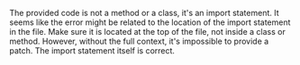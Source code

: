 The provided code is not a method or a class, it's an import statement. It seems like the error might be related to the location of the import statement in the file. Make sure it is located at the top of the file, not inside a class or method. However, without the full context, it's impossible to provide a patch. The import statement itself is correct.